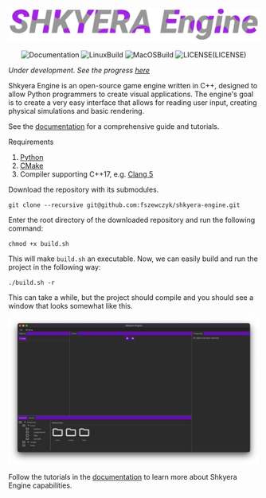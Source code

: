![Shkyera Engine](docs/img/title_img.png)

<div align="center">
 
<div>
  
![Documentation](https://github.com/fszewczyk/shkyera-engine/actions/workflows/doxygen.yml/badge.svg) 
![LinuxBuild](https://github.com/fszewczyk/shkyera-engine/actions/workflows/linux.yml/badge.svg) 
![MacOSBuild](https://github.com/fszewczyk/shkyera-engine/actions/workflows/macos.yml/badge.svg) 
![LICENSE](https://img.shields.io/badge/license-Beerware-yellow)(LICENSE) 
  
</div>

</div>

_Under development. See the progress [here](https://trello.com/b/mVROG8st/shkyera-engine)_

Shkyera Engine is an open-source game engine written in C++, designed to allow Python programmers to create visual applications. The engine's goal is to create a very easy interface that allows for reading user input, creating physical simulations and basic rendering.

See the [documentation](https://fszewczyk.github.io/shkyera-engine) for a comprehensive guide and tutorials.

Requirements

1. [Python](https://www.python.org/)
2. [CMake](https://cmake.org/)
3. Compiler supporting C++17, e.g. [Clang 5](https://releases.llvm.org/download.html)

Download the repository with its submodules.

```
git clone --recursive git@github.com:fszewczyk/shkyera-engine.git
```

Enter the root directory of the downloaded repository and run the following command:

```
chmod +x build.sh
```

This will make `build.sh` an executable. Now, we can easily build and run the project in the following way:

```
./build.sh -r
```

This can take a while, but the project should compile and you should see a window that looks somewhat like this.

![Default Window](docs/img/empty_window.png)

Follow the tutorials in the [documentation](https://fszewczyk.github.io/shkyera-engine/md_docs_tutorials_get_started.html) to learn more about Shkyera Engine capabilities.
